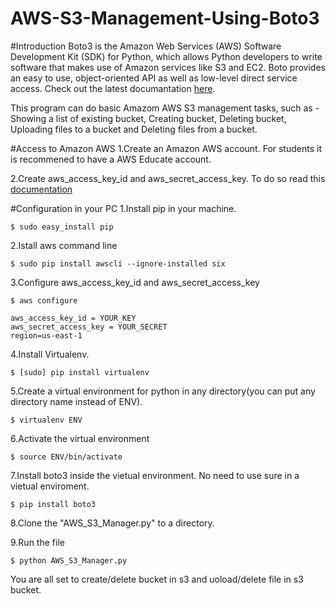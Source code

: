 # AWS-S3-Management-Using-Boto3

#Introduction
Boto3 is the Amazon Web Services (AWS) Software Development Kit (SDK) for Python, which allows Python developers to write software that makes use of Amazon services like S3 and EC2. Boto provides an easy to use, object-oriented API as well as low-level direct service access. Check out the latest documantation [here](https://boto3.readthedocs.io/en/latest/).

This program can do basic Amazom AWS S3 management tasks, such as - Showing a list of existing bucket, Creating bucket, Deleting bucket, Uploading files to a bucket and Deleting files from a bucket.

#Access to Amazon AWS 
1.Create an Amazon AWS account. For students it is recommened to have a AWS Educate account.

2.Create aws_access_key_id and aws_secret_access_key. To do so read this [documentation](http://docs.aws.amazon.com/general/latest/gr/managing-aws-access-keys.html)

#Configuration in your PC
1.Install pip in your machine.
```
$ sudo easy_install pip
```
2.Istall aws command line
```
$ sudo pip install awscli --ignore-installed six
```
3.Configure aws_access_key_id and aws_secret_access_key
```
$ aws configure 
```
```
aws_access_key_id = YOUR_KEY
aws_secret_access_key = YOUR_SECRET
region=us-east-1
```
4.Install Virtualenv.
```
$ [sudo] pip install virtualenv
```
5.Create a virtual environment for python in any directory(you can put any directory name instead of ENV).
```
$ virtualenv ENV
```
6.Activate the virtual environment 
```
$ source ENV/bin/activate
```
7.Install boto3 inside the vietual environment. No need to use sure in a vietual enviroment.
```
$ pip install boto3
```
8.Clone the "AWS_S3_Manager.py" to a directory.

9.Run the file 
```
$ python AWS_S3_Manager.py
```
You are all set to create/delete bucket in s3 and uoload/delete file in s3 bucket.

